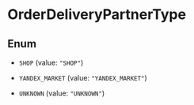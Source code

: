 

# OrderDeliveryPartnerType

## Enum


* `SHOP` (value: `"SHOP"`)

* `YANDEX_MARKET` (value: `"YANDEX_MARKET"`)

* `UNKNOWN` (value: `"UNKNOWN"`)



